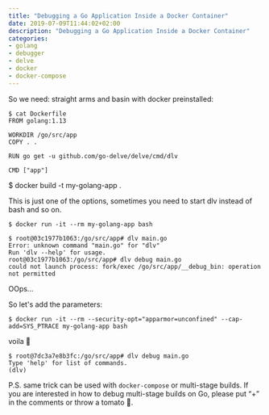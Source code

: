 ```yaml
---
title: "Debugging a Go Application Inside a Docker Container"
date: 2019-07-09T11:44:02+02:00
description: "Debugging a Go Application Inside a Docker Container"
categories:
- golang
- debugger
- delve
- docker
- docker-compose
---
```



So we need:
straight arms and basin with docker preinstalled:

```
$ cat Dockerfile
FROM golang:1.13

WORKDIR /go/src/app
COPY . .

RUN go get -u github.com/go-delve/delve/cmd/dlv

CMD ["app"]
```

$ docker build -t my-golang-app .


This is just one of the options, sometimes you need to start dlv instead of bash and so on.

```
$ docker run -it --rm my-golang-app bash

$ root@03c1977b1063:/go/src/app# dlv main.go
Error: unknown command "main.go" for "dlv"
Run 'dlv --help' for usage.
root@03c1977b1063:/go/src/app# dlv debug main.go
could not launch process: fork/exec /go/src/app/__debug_bin: operation not permitted
```


OOps...

So let's add the parameters:

```
$ docker run -it --rm --security-opt="apparmor=unconfined" --cap-add=SYS_PTRACE my-golang-app bash
```

voila 🎉

```
$ root@7dc3a7e8b3fc:/go/src/app# dlv debug main.go
Type 'help' for list of commands.
(dlv)
```
P.S. same trick can be used with `docker-compose` or multi-stage builds. If you are interested in how to debug multi-stage builds on Go, please put “+” in the comments or throw a tomato 🍅.

